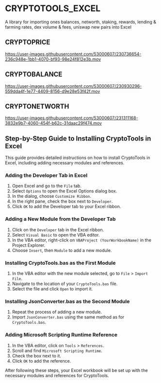 # CRYPTOTOOLS_EXCEL
A library for importing ones balances, networth, staking, rewards, lending &amp; farming rates, dex volume &amp; fees, uniswap new pairs into Excel
## CRYPTOPRICE
https://user-images.githubusercontent.com/53000607/230736654-236c948e-1bb1-4070-bf93-98e24f812e3b.mov
## CRYPTOBALANCE
https://user-images.githubusercontent.com/53000607/230930296-559dda4f-1e77-4409-8156-d9e28e53f42f.mov
## CRYPTONETWORTH
https://user-images.githubusercontent.com/53000607/231311168-3832e9b7-4060-454f-b62c-31daac29f474.mov

## Step-by-Step Guide to Installing CryptoTools in Excel

This guide provides detailed instructions on how to install CryptoTools in Excel, including adding necessary modules and references.

### Adding the Developer Tab in Excel

1. Open Excel and go to the `File` tab.
2. Select `Options` to open the Excel Options dialog box.
3. In the dialog, choose `Customize Ribbon`.
4. In the right pane, check the box next to `Developer`.
5. Click `OK` to add the Developer tab to your Excel ribbon.

### Adding a New Module from the Developer Tab

1. Click on the `Developer` tab in the Excel ribbon.
2. Select `Visual Basic` to open the VBA editor.
3. In the VBA editor, right-click on `VBAProject (YourWorkbookName)` in the Project Explorer.
4. Choose `Insert`, then `Module` to add a new module.

### Installing CryptoTools.bas as the First Module

1. In the VBA editor with the new module selected, go to `File` > `Import File`.
2. Navigate to the location of your `CryptoTools.bas` file.
3. Select the file and click `Open` to import it.

### Installing JsonConverter.bas as the Second Module

1. Repeat the process of adding a new module.
2. Import `JsonConverter.bas` using the same method as for `CryptoTools.bas`.

### Adding Microsoft Scripting Runtime Reference

1. In the VBA editor, click on `Tools` > `References`.
2. Scroll and find `Microsoft Scripting Runtime`.
3. Check the box next to it.
4. Click `OK` to add the reference.

After following these steps, your Excel workbook will be set up with the necessary modules and references for CryptoTools.

